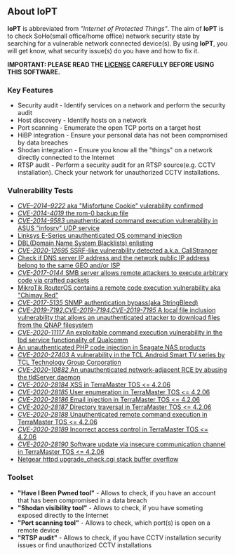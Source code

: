 ## About IoPT

**IoPT** is abbreviated from *"Internet of Protected Things"*. The aim of **IoPT** is to check SoHo(small office/home office) network security state by searching for a vulnerable network connected device(s). By using **IoPT**, you will get know, what security issue(s) do you have and how to fix it.

**IMPORTANT: PLEASE READ THE [LICENSE](eula.md) CAREFULLY BEFORE USING THIS SOFTWARE.**

### Key Features

- Security audit - Identify services on a network and perform the security audit
- Host discovery - Identify hosts on a network
- Port scanning - Enumerate the open TCP ports on a target host
- HiBP integration - Ensure your personal data has not been compromised by data breaches
- Shodan integration - Ensure you know all the "things" on a network directly connected to the Internet
- RTSP audit - Perform a security audit for an RTSP source(e.g. CCTV installation). Check your network for unauthorized CCTV installations.

### Vulnerability Tests

- [*CVE–2014–9222* aka "Misfortune Cookie" vulerability confirmed](vulndb/allegrosoft-rompager-4-34-and-earlier-allows-remote-attackers-to-gain-privileges.md)
- [*CVE-2014-4019* the rom-0 backup file](vulndb/rom-0-backup-file-disclosure.md)
- [*CVE-2014-9583* unauthenticated command execution vulnerability in ASUS "infosrv" UDP service](vulndb/unauthenticated-command-execution-vulnerability-in-asus-infosrv-udp-service.md)
- [Linksys E-Series unauthenticated OS command injection](vulndb/some-linksys-e-series-routers-are-vulnerable-to-an-unauthenticated-os-command-injection.md)
- [DBL(Domain Name System Blacklists) enlisting](vulndb/about-dnsbl.md)
- [*CVE-2020-12695* SSRF-like vulnerability detected a.k.a. CallStranger](vulndb/ssrf-like-vuln-aka-callstranger.md)
- [Check if DNS server IP address and the network public IP address belong to the same GEO and/or ISP](vulndb/is-the-rogue-dns-server-so-dangerous.md)
- [*CVE-2017-0144* SMB server allows remote attackers to execute arbitrary code via crafted packets](vulndb/multiple-windows-smb-remote-code-execution-vulnerabilities.md)
- [MikroTik RouterOS contains a remote code execution vulnerability aka "Chimay Red"](vulndb/a-remote-code-execution-vulnerability-aka-chimay-red-exists-in-mikrotik-routeros-versions-prior-to-6-38-5.md)
- [*CVE-2017-5135* SNMP authentication bypass(aka StringBleed)](vulndb/snmp-authentication-bypass-vulnerability-aka-stringbleed.md)
- [*CVE-2019-7192,CVE-2019-7194,CVE-2019-7195* A local file inclusion vulnerability that allows an unauthenticated attacker to download files from the QNAP filesystem](vulndb/several-vulnerabilities-affect-multiple-versions-of-qts-and-photo-station.md)
- [*CVE-2020-11117* An exploitable command execution vulnerability in the lbd service functionality of Qualcomm](vulndb/synology-srm-lbd-service-command-execution-vulnerability.md)
- [An unauthenticated PHP code injection in Seagate NAS products](vulndb/seagate-nas-unauthenticated-rce-via-php-injection.md)
- [*CVE-2020-27403* A vulnerability in the TCL Android Smart TV series by TCL Technology Group Corporation](vulndb/vulnerabilities-found-in-tcl-android-tvs.md)
- [*CVE-2020-10882* An unauthenticated network-adjacent RCE by abusing the tldServer daemon](vulndb/tp-link-archer-a7-c7-unauthenticated-lan-rce.md)
- [*CVE-2020-28184* XSS in TerraMaster TOS <= 4.2.06](vulndb/multiple-vulnerabilities-in-terramaster-tos-lt-4206.md)
- [*CVE-2020-28185* User enumeration in TerraMaster TOS <= 4.2.06](vulndb/multiple-vulnerabilities-in-terramaster-tos-lt-4206.md)
- [*CVE-2020-28186* Email injection in TerraMaster TOS <= 4.2.06](vulndb/multiple-vulnerabilities-in-terramaster-tos-lt-4206.md)
- [*CVE-2020-28187* Directory traversal in TerraMaster TOS <= 4.2.06](vulndb/multiple-vulnerabilities-in-terramaster-tos-lt-4206.md)
- [*CVE-2020-28188* Unauthenticated remote command execution in TerraMaster TOS <= 4.2.06](vulndb/multiple-vulnerabilities-in-terramaster-tos-lt-4206.md)
- [*CVE-2020-28189* Incorrect access control in TerraMaster TOS <= 4.2.06](vulndb/multiple-vulnerabilities-in-terramaster-tos-lt-4206.md)
- [*CVE-2020-28190* Software update via insecure communication channel in TerraMaster TOS <= 4.2.06](vulndb/multiple-vulnerabilities-in-terramaster-tos-lt-4206.md)
- [Netgear httpd upgrade_check.cgi stack buffer overflow](vulndb/pre-authentication-rce-in-netgear-soho-devices.md)

### Toolset

- **"Have I Been Pwned tool"** - Allows to check, if you have an account that has been compromised in a data breach
- **"Shodan visibility tool"** - Allows to check, if you have someting exposed directly to the Internet
- **"Port scanning tool"** - Allows to check, which port(s) is open on a remote device
- **"RTSP audit"** - Allows to check, if you have CCTV installation security issues or find unauthorized CCTV installations
